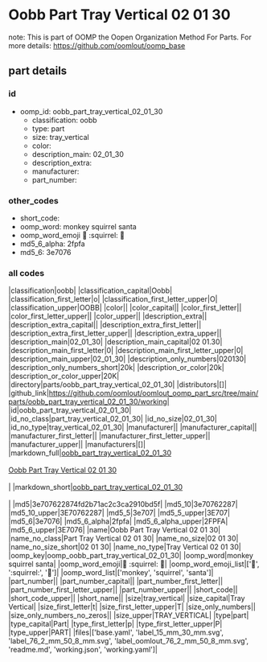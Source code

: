 # Oobb Part Tray Vertical 02 01 30  

note: This is part of OOMP the Oopen Organization Method For Parts. For more details: https://github.com/oomlout/oomp_base

##  part details





### id
* oomp_id: oobb_part_tray_vertical_02_01_30
  * classification: oobb
  * type: part
  * size: tray_vertical
  * color: 
  * description_main: 02_01_30
  * description_extra: 
  * manufacturer: 
  * part_number: 

### other_codes
* short_code: 
* oomp_word: monkey squirrel santa
* oomp_word_emoji :monkey: :squirrel: :santa:
* md5_6_alpha: 2fpfa
* md5_6: 3e7076

### all codes 
|classification|oobb|
|classification_capital|Oobb|
|classification_first_letter|o|
|classification_first_letter_upper|O|
|classification_upper|OOBB|
|color||
|color_capital||
|color_first_letter||
|color_first_letter_upper||
|color_upper||
|description_extra||
|description_extra_capital||
|description_extra_first_letter||
|description_extra_first_letter_upper||
|description_extra_upper||
|description_main|02_01_30|
|description_main_capital|02 01.30|
|description_main_first_letter|0|
|description_main_first_letter_upper|0|
|description_main_upper|02_01_30|
|description_only_numbers|020130|
|description_only_numbers_short|20k|
|description_or_color|20k|
|description_or_color_upper|20K|
|directory|parts/oobb_part_tray_vertical_02_01_30|
|distributors|[]|
|github_link|https://github.com/oomlout/oomlout_oomp_part_src/tree/main/parts/oobb_part_tray_vertical_02_01_30/working|
|id|oobb_part_tray_vertical_02_01_30|
|id_no_class|part_tray_vertical_02_01_30|
|id_no_size|02_01_30|
|id_no_type|tray_vertical_02_01_30|
|manufacturer||
|manufacturer_capital||
|manufacturer_first_letter||
|manufacturer_first_letter_upper||
|manufacturer_upper||
|manufacturers|[]|
|markdown_full|[oobb_part_tray_vertical_02_01_30](https://github.com/oomlout/oomlout_oomp_part_src/tree/main/parts/oobb_part_tray_vertical_02_01_30/working)<br>[](https://github.com/oomlout/oomlout_oomp_part_src/tree/main/parts/oobb_part_tray_vertical_02_01_30/working)<br>[Oobb Part Tray Vertical 02 01 30](https://github.com/oomlout/oomlout_oomp_part_src/tree/main/parts/oobb_part_tray_vertical_02_01_30/working)<br><br>|
|markdown_short|[oobb_part_tray_vertical_02_01_30](https://github.com/oomlout/oomlout_oomp_part_src/tree/main/parts/oobb_part_tray_vertical_02_01_30/working)<br><br>|
|md5|3e707622874fd2b71ac2c3ca2910bd5f|
|md5_10|3e70762287|
|md5_10_upper|3E70762287|
|md5_5|3e707|
|md5_5_upper|3E707|
|md5_6|3e7076|
|md5_6_alpha|2fpfa|
|md5_6_alpha_upper|2FPFA|
|md5_6_upper|3E7076|
|name|Oobb Part Tray Vertical 02 01 30|
|name_no_class|Part Tray Vertical 02 01 30|
|name_no_size|02 01 30|
|name_no_size_short|02 01 30|
|name_no_type|Tray Vertical 02 01 30|
|oomp_key|oomp_oobb_part_tray_vertical_02_01_30|
|oomp_word|monkey squirrel santa|
|oomp_word_emoji|:monkey: :squirrel: :santa:|
|oomp_word_emoji_list|[':monkey:', ':squirrel:', ':santa:']|
|oomp_word_list|['monkey', 'squirrel', 'santa']|
|part_number||
|part_number_capital||
|part_number_first_letter||
|part_number_first_letter_upper||
|part_number_upper||
|short_code||
|short_code_upper||
|short_name||
|size|tray_vertical|
|size_capital|Tray Vertical|
|size_first_letter|t|
|size_first_letter_upper|T|
|size_only_numbers||
|size_only_numbers_no_zeros||
|size_upper|TRAY_VERTICAL|
|type|part|
|type_capital|Part|
|type_first_letter|p|
|type_first_letter_upper|P|
|type_upper|PART|
|files|['base.yaml', 'label_15_mm_30_mm.svg', 'label_76_2_mm_50_8_mm.svg', 'label_oomlout_76_2_mm_50_8_mm.svg', 'readme.md', 'working.json', 'working.yaml']|
